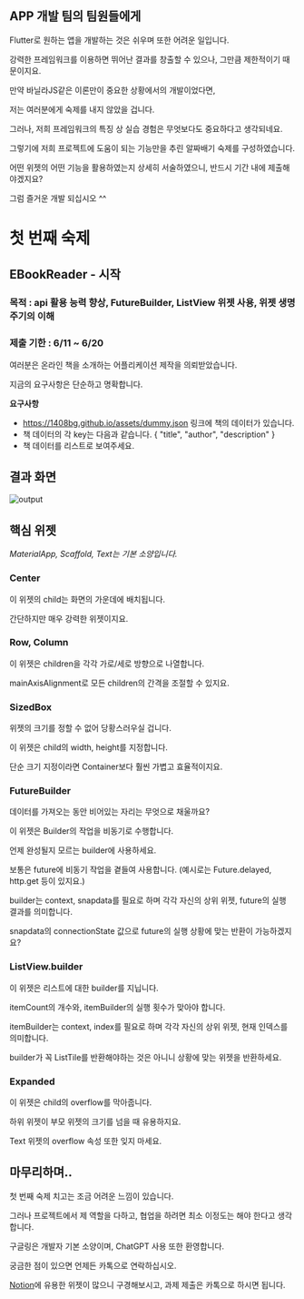 ## APP 개발 팀의 팀원들에게
Flutter로 원하는 앱을 개발하는 것은 쉬우며 또한 어려운 일입니다.

강력한 프레임워크를 이용하면 뛰어난 결과를 창출할 수 있으나, 그만큼 제한적이기 때문이지요.

만약 바닐라JS같은 이론만이 중요한 상황에서의 개발이었다면,

저는 여러분에게 숙제를 내지 않았을 겁니다.

그러나, 저희 프레임워크의 특징 상 실습 경험은 무엇보다도 중요하다고 생각되네요.

그렇기에 저희 프로젝트에 도움이 되는 기능만을 추린 알짜배기 숙제를 구성하였습니다.

어떤 위젯의 어떤 기능을 활용하였는지 상세히 서술하였으니, 반드시 기간 내에 제출해야겠지요?

그럼 즐거운 개발 되십시오 ^^
# 첫 번째 숙제
## EBookReader - 시작
### 목적 : api 활용 능력 향상, FutureBuilder, ListView 위젯 사용, 위젯 생명주기의 이해
### 제출 기한 : 6/11 ~ 6/20
여러분은 온라인 책을 소개하는 어플리케이션 제작을 의뢰받았습니다.

지금의 요구사항은 단순하고 명확합니다.

**요구사항**
- https://1408bg.github.io/assets/dummy.json 링크에 책의 데이터가 있습니다.
- 책 데이터의 각 key는 다음과 같습니다. { "title", "author", "description" }
- 책 데이터를 리스트로 보여주세요.
## 결과 화면
![output](https://1408bg.github.io/homework/flutter/output.png)
## 핵심 위젯
_MaterialApp, Scaffold, Text는 기본 소양입니다._
### Center
이 위젯의 child는 화면의 가운데에 배치됩니다.

간단하지만 매우 강력한 위젯이지요.
### Row, Column
이 위젯은 children을 각각 가로/세로 방향으로 나열합니다.

mainAxisAlignment로 모든 children의 간격을 조절할 수 있지요.
### SizedBox
위젯의 크기를 정할 수 없어 당황스러우실 겁니다.

이 위젯은 child의 width, height를 지정합니다.

단순 크기 지정이라면 Container보다 훨씬 가볍고 효율적이지요.
### FutureBuilder
데이터를 가져오는 동안 비어있는 자리는 무엇으로 채울까요?

이 위젯은 Builder의 작업을 비동기로 수행합니다.

언제 완성될지 모르는 builder에 사용하세요.

보통은 future에 비동기 작업을 곁들여 사용합니다. (예시로는 Future.delayed, http.get 등이 있지요.)

builder는 context, snapdata를 필요로 하며 각각 자신의 상위 위젯, future의 실행 결과를 의미합니다.

snapdata의 connectionState 값으로 future의 실행 상황에 맞는 반환이 가능하겠지요?
### ListView.builder
이 위젯은 리스트에 대한 builder를 지닙니다.

itemCount의 개수와, itemBuilder의 실행 횟수가 맞아야 합니다.

itemBuilder는 context, index를 필요로 하며 각각 자신의 상위 위젯, 현재 인덱스를 의미합니다.

builder가 꼭 ListTile를 반환해야하는 것은 아니니 상황에 맞는 위젯을 반환하세요.
### Expanded
이 위젯은 child의 overflow를 막아줍니다.

하위 위젯이 부모 위젯의 크기를 넘을 때 유용하지요.

Text 위젯의 overflow 속성 또한 잊지 마세요.
## 마무리하며..
첫 번째 숙제 치고는 조금 어려운 느낌이 있습니다.

그러나 프로젝트에서 제 역할을 다하고, 협업을 하려면 최소 이정도는 해야 한다고 생각합니다.

구글링은 개발자 기본 소양이며, ChatGPT 사용 또한 환영합니다.

궁금한 점이 있으면 언제든 카톡으로 연락하십시오.

[Notion](https://1408bg.notion.site/Flutter-b02feb72e56644c5b19a0dad6d7ebc95)에 유용한 위젯이 많으니 구경해보시고, 과제 제출은 카톡으로 하시면 됩니다.
